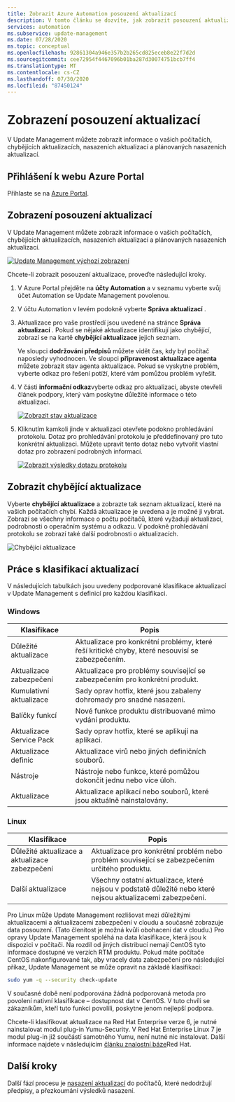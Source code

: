 ```yaml
---
title: Zobrazit Azure Automation posouzení aktualizací
description: V tomto článku se dozvíte, jak zobrazit posouzení aktualizací pro nasazení Update Management.
services: automation
ms.subservice: update-management
ms.date: 07/28/2020
ms.topic: conceptual
ms.openlocfilehash: 92861304a946e357b2b265cd825eceb8e22f7d2d
ms.sourcegitcommit: cee72954f4467096b01ba287d30074751bcb7ff4
ms.translationtype: MT
ms.contentlocale: cs-CZ
ms.lasthandoff: 07/30/2020
ms.locfileid: "87450124"
---
```

# <a name="view-update-assessments"></a>Zobrazení posouzení aktualizací

V Update Management můžete zobrazit informace o vašich počítačích, chybějících aktualizacích, nasazeních aktualizací a plánovaných nasazeních aktualizací.

## <a name="sign-in-to-the-azure-portal"></a>Přihlášení k webu Azure Portal

Přihlaste se na [Azure Portal](https://portal.azure.com).

## <a name="view-update-assessment"></a>Zobrazení posouzení aktualizací

V Update Management můžete zobrazit informace o vašich počítačích, chybějících aktualizacích, nasazeních aktualizací a plánovaných nasazeních aktualizací.

[![Update Management výchozí zobrazení](./media/update-mgmt-overview/update-management-view.png)](./media/update-mgmt-overview/update-management-view-expanded.png#lightbox)

Chcete-li zobrazit posouzení aktualizace, proveďte následující kroky.

1. V Azure Portal přejděte na **účty Automation** a v seznamu vyberte svůj účet Automation se Update Management povolenou.

2. V účtu Automation v levém podokně vyberte **Správa aktualizací** .

3. Aktualizace pro vaše prostředí jsou uvedené na stránce **Správa aktualizací** . Pokud se nějaké aktualizace identifikují jako chybějící, zobrazí se na kartě **chybějící aktualizace** jejich seznam.

   Ve sloupci **dodržování předpisů** můžete vidět čas, kdy byl počítač naposledy vyhodnocen. Ve sloupci **připravenost aktualizace agenta** můžete zobrazit stav agenta aktualizace. Pokud se vyskytne problém, vyberte odkaz pro řešení potíží, které vám pomůžou problém vyřešit.

4. V části **informační odkaz**vyberte odkaz pro aktualizaci, abyste otevřeli článek podpory, který vám poskytne důležité informace o této aktualizaci.

     [![Zobrazit stav aktualizace](./media/update-mgmt-view-update-assessments/missing-updates.png)](./media/update-mgmt-view-update-assessments/missing-updates-expanded.png#lightbox)

5. Kliknutím kamkoli jinde v aktualizaci otevřete podokno prohledávání protokolu. Dotaz pro prohledávání protokolu je předdefinovaný pro tuto konkrétní aktualizaci. Můžete upravit tento dotaz nebo vytvořit vlastní dotaz pro zobrazení podrobných informací.

    [![Zobrazit výsledky dotazu protokolu](./media/update-mgmt-view-update-assessments/logsearch-results.png)](./media/update-mgmt-view-update-assessments/logsearch-results-expanded.png#lightbox)

## <a name="view-missing-updates"></a>Zobrazit chybějící aktualizace

Vyberte **chybějící aktualizace** a zobrazte tak seznam aktualizací, které na vašich počítačích chybí. Každá aktualizace je uvedena a je možné ji vybrat. Zobrazí se všechny informace o počtu počítačů, které vyžadují aktualizaci, podrobnosti o operačním systému a odkazu. V podokně prohledávání protokolu se zobrazí také další podrobnosti o aktualizacích.

![Chybějící aktualizace](./media/update-mgmt-view-update-assessments/automation-view-update-assessments-missing-updates.png)

## <a name="work-with-update-classifications"></a>Práce s klasifikací aktualizací

V následujících tabulkách jsou uvedeny podporované klasifikace aktualizací v Update Management s definicí pro každou klasifikaci.

### <a name="windows"></a>Windows

|Klasifikace  |Popis  |
|---------|---------|
|Důležité aktualizace     | Aktualizace pro konkrétní problémy, které řeší kritické chyby, které nesouvisí se zabezpečením.        |
|Aktualizace zabezpečení     | Aktualizace pro problémy související se zabezpečením pro konkrétní produkt.        |
|Kumulativní aktualizace     | Sady oprav hotfix, které jsou zabaleny dohromady pro snadné nasazení.        |
|Balíčky funkcí     | Nové funkce produktu distribuované mimo vydání produktu.        |
|Aktualizace Service Pack     | Sady oprav hotfix, které se aplikují na aplikaci.        |
|Aktualizace definic     | Aktualizace virů nebo jiných definičních souborů.        |
|Nástroje     | Nástroje nebo funkce, které pomůžou dokončit jednu nebo více úloh.        |
|Aktualizace     | Aktualizace aplikací nebo souborů, které jsou aktuálně nainstalovány.        |

### <a name="linux"></a>Linux

|Klasifikace  |Popis  |
|---------|---------|
|Důležité aktualizace a aktualizace zabezpečení     | Aktualizace pro konkrétní problém nebo problém související se zabezpečením určitého produktu.         |
|Další aktualizace     | Všechny ostatní aktualizace, které nejsou v podstatě důležité nebo které nejsou aktualizacemi zabezpečení.        |

Pro Linux může Update Management rozlišovat mezi důležitými aktualizacemi a aktualizacemi zabezpečení v cloudu a současně zobrazuje data posouzení. (Tato členitost je možná kvůli obohacení dat v cloudu.) Pro opravy Update Management spoléhá na data klasifikace, která jsou k dispozici v počítači. Na rozdíl od jiných distribucí nemají CentOS tyto informace dostupné ve verzích RTM produktu. Pokud máte počítače CentOS nakonfigurované tak, aby vracely data zabezpečení pro následující příkaz, Update Management se může opravit na základě klasifikací:

```bash
sudo yum -q --security check-update
```

V současné době není podporována žádná podporovaná metoda pro povolení nativní klasifikace – dostupnost dat v CentOS. V tuto chvíli se zákazníkům, kteří tuto funkci povolili, poskytne jenom nejlepší podpora.

Chcete-li klasifikovat aktualizace na Red Hat Enterprise verze 6, je nutné nainstalovat modul plug-in Yumu-Security. V Red Hat Enterprise Linux 7 je modul plug-in již součástí samotného Yumu, není nutné nic instalovat. Další informace najdete v následujícím [článku znalostní báze](https://access.redhat.com/solutions/10021)Red Hat.

## <a name="next-steps"></a>Další kroky

Další fází procesu je [nasazení aktualizací](update-mgmt-deploy-updates.md) do počítačů, které nedodržují předpisy, a přezkoumání výsledků nasazení.
